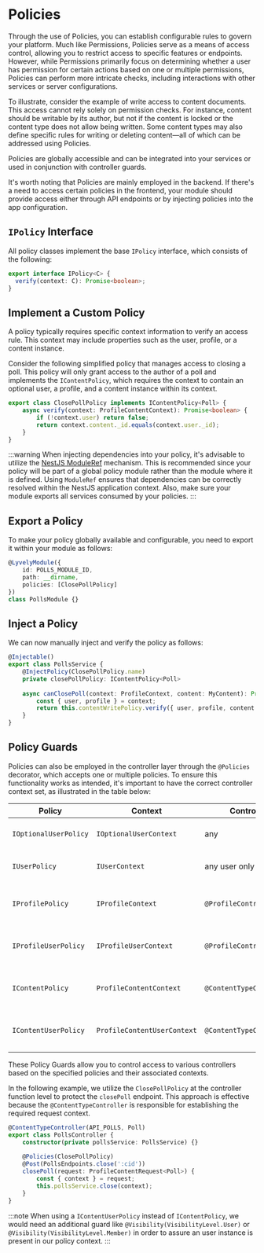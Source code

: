 # Policies

Through the use of Policies, you can establish configurable rules to govern your platform. Much like Permissions, 
Policies serve as a means of access control, allowing you to restrict access to specific features or endpoints. However,
while Permissions primarily focus on determining whether a user has permission for certain actions based on one or multiple
permissions, Policies can perform more intricate checks, including interactions with other services or server configurations.

To illustrate, consider the example of write access to content documents. This access cannot rely solely on permission 
checks. For instance, content should be writable by its author, but not if the content is locked or the content type
does not allow being written. Some content types may also define specific rules for writing or deleting content—all of which can
be addressed using Policies.

Policies are globally accessible and can be integrated into your services or used in conjunction with 
controller guards.

It's worth noting that Policies are mainly employed in the backend. If there's a need to access certain policies 
in the frontend, your module should provide access either through API endpoints or by injecting policies into the 
app configuration.

## `IPolicy` Interface

All policy classes implement the base  `IPolicy` interface, which consists of the following:

```typescript
export interface IPolicy<C> {
  verify(context: C): Promise<boolean>;
}
```

## Implement a Custom Policy

A policy typically requires specific context information to verify an access rule. This context may include properties 
such as the user, profile, or a content instance.

Consider the following simplified policy that manages access to closing a poll. This policy will only grant access 
to the author of a poll and implements the `IContentPolicy`, which requires the context to contain an optional user, 
a profile, and a content instance within its context.

```typescript title=api/src/policies/close-poll.policy.ts
export class ClosePollPolicy implements IContentPolicy<Poll> {
    async verify(context: ProfileContentContext): Promise<boolean> {
        if (!context.user) return false;
        return context.content._id.equals(context.user._id);
    }
}
```

:::warning
When injecting dependencies into your policy, it's advisable to utilize the 
[NestJS ModuleRef](https://docs.nestjs.com/fundamentals/module-ref) mechanism. This is recommended since 
your policy will be part of a global policy module rather than the module where it is defined. 
Using `ModuleRef` ensures that dependencies can be correctly resolved within the NestJS application context. Also, make 
sure your module exports all services consumed by your policies.
:::

## Export a Policy

To make your policy globally available and configurable, you need to export it within your module as follows:

```typescript title=api/src/polls.module.ts
@LyvelyModule({
    id: POLLS_MODULE_ID,
    path: __dirname,
    policies: [ClosePollPolicy]
})
class PollsModule {}
```

## Inject a Policy

We can now manually inject and verify the policy as follows:

```typescript
@Injectable()
export class PollsService {
    @InjectPolicy(ClosePollPolicy.name)
    private closePollPolicy: IContentPolicy<Poll>
    
    async canClosePoll(context: ProfileContext, content: MyContent): Promise<boolean> {
        const { user, profile } = context;
        return this.contentWritePolicy.verify({ user, profile, content })
    }
}
```

## Policy Guards

Policies can also be employed in the controller layer through the `@Policies` decorator, which accepts one or multiple 
policies. To ensure this functionality works as intended, it's important to have the correct controller context set, 
as illustrated in the table below:

| Policy                | Context                     | Controller                           | Description                                             |
|-----------------------|-----------------------------|--------------------------------------|---------------------------------------------------------|
| `IOptionalUserPolicy` | `IOptionalUserContext`      | any                                  | Any endpoint supporting visitor access                  |
| `IUserPolicy`         | `IUserContext`              | any user only endpoint | Any endpoint requiring user authentication              |
| `IProfilePolicy`      | `IProfileContext`           | `@ProfileController`                 | Any profile endpoint supporting visitor access          |
| `IProfileUserPolicy`  | `IProfileUserContext`       | `@ProfileController`                 | Any profile endpoint requiring user authentication      |
| `IContentPolicy`  | `ProfileContentContext`     | `@ContentTypeController`             | Any content type endpoint supporting visitor access     |
| `IContentUserPolicy`  | `ProfileContentUserContext` | `@ContentTypeController`             | Any content type endpoint requiring user authentication |

These Policy Guards allow you to control access to various controllers based on the specified policies and their 
associated contexts.

In the following example, we utilize the `ClosePollPolicy` at the controller function level to protect the `closePoll` 
endpoint. This approach is effective because the `@ContentTypeController` is responsible for establishing the required 
request context.

```typescript
@ContentTypeController(API_POLLS, Poll)
export class PollsController {
    constructor(private pollsService: PollsService) {}
    
    @Policies(ClosePollPolicy)
    @Post(PollsEndpoints.close(':cid'))
    closePoll(request: ProfileContentRequest<Poll>) {
        const { context } = request;
        this.pollsService.close(context);
    }
}
```

:::note
When using a `IContentUserPolicy` instead of `IContentPolicy`, we would need an additional guard like
`@Visibility(VisibilityLevel.User)` or `@Visibility(VisibilityLevel.Member)` in order to assure an user instance
is present in our policy context.
:::
